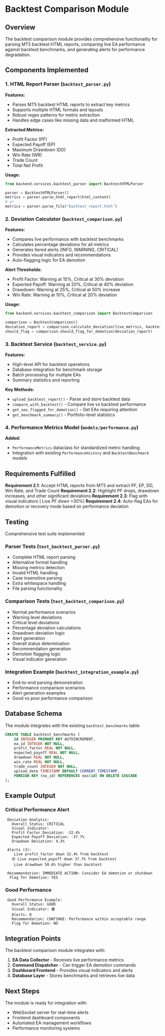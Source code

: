 # Backtest Comparison Module

## Overview

The backtest comparison module provides comprehensive functionality for parsing MT5 backtest HTML reports, comparing live EA performance against backtest benchmarks, and generating alerts for performance degradation.

## Components Implemented

### 1. HTML Report Parser (`backtest_parser.py`)

**Features:**
- Parses MT5 backtest HTML reports to extract key metrics
- Supports multiple HTML formats and layouts
- Robust regex patterns for metric extraction
- Handles edge cases like missing data and malformed HTML

**Extracted Metrics:**
- Profit Factor (PF)
- Expected Payoff (EP)
- Maximum Drawdown (DD)
- Win Rate (WR)
- Trade Count
- Total Net Profit

**Usage:**
```python
from backend.services.backtest_parser import BacktestHTMLParser

parser = BacktestHTMLParser()
metrics = parser.parse_html_report(html_content)
# or
metrics = parser.parse_file("backtest_report.html")
```

### 2. Deviation Calculator (`backtest_comparison.py`)

**Features:**
- Compares live performance with backtest benchmarks
- Calculates percentage deviations for all metrics
- Generates tiered alerts (INFO, WARNING, CRITICAL)
- Provides visual indicators and recommendations
- Auto-flagging logic for EA demotion

**Alert Thresholds:**
- Profit Factor: Warning at 15%, Critical at 30% deviation
- Expected Payoff: Warning at 20%, Critical at 40% deviation
- Drawdown: Warning at 25%, Critical at 50% increase
- Win Rate: Warning at 10%, Critical at 20% deviation

**Usage:**
```python
from backend.services.backtest_comparison import BacktestComparison

comparison = BacktestComparison()
deviation_report = comparison.calculate_deviation(live_metrics, backtest_metrics)
should_flag = comparison.should_flag_for_demotion(deviation_report)
```

### 3. Backtest Service (`backtest_service.py`)

**Features:**
- High-level API for backtest operations
- Database integration for benchmark storage
- Batch processing for multiple EAs
- Summary statistics and reporting

**Key Methods:**
- `upload_backtest_report()` - Parse and store backtest data
- `compare_with_backtest()` - Compare live vs backtest performance
- `get_eas_flagged_for_demotion()` - Get EAs requiring attention
- `get_benchmark_summary()` - Portfolio-level statistics

### 4. Performance Metrics Model (`models/performance.py`)

**Added:**
- `PerformanceMetrics` dataclass for standardized metric handling
- Integration with existing `PerformanceHistory` and `BacktestBenchmark` models

## Requirements Fulfilled

 **Requirement 2.1**: Accept HTML reports from MT5 and extract PF, EP, DD, Win Rate, and Trade Count
 **Requirement 2.2**: Highlight PF drops, drawdown increases, and other significant deviations
 **Requirement 2.3**: Flag with visual indicators ( Live PF down >30%)
 **Requirement 2.4**: Auto-flag EAs for demotion or recovery mode based on performance deviation

## Testing

Comprehensive test suite implemented:

### Parser Tests (`test_backtest_parser.py`)
-  Complete HTML report parsing
-  Alternative format handling
-  Missing metrics detection
-  Invalid HTML handling
-  Case insensitive parsing
-  Extra whitespace handling
-  File parsing functionality

### Comparison Tests (`test_backtest_comparison.py`)
-  Normal performance scenarios
-  Warning level deviations
-  Critical level deviations
-  Percentage deviation calculations
-  Drawdown deviation logic
-  Alert generation
-  Overall status determination
-  Recommendation generation
-  Demotion flagging logic
-  Visual indicator generation

### Integration Example (`backtest_integration_example.py`)
-  End-to-end parsing demonstration
-  Performance comparison scenarios
-  Alert generation examples
-  Good vs poor performance comparison

## Database Schema

The module integrates with the existing `backtest_benchmarks` table:

```sql
CREATE TABLE backtest_benchmarks (
    id INTEGER PRIMARY KEY AUTOINCREMENT,
    ea_id INTEGER NOT NULL,
    profit_factor REAL NOT NULL,
    expected_payoff REAL NOT NULL,
    drawdown REAL NOT NULL,
    win_rate REAL NOT NULL,
    trade_count INTEGER NOT NULL,
    upload_date TIMESTAMP DEFAULT CURRENT_TIMESTAMP,
    FOREIGN KEY (ea_id) REFERENCES eas(id) ON DELETE CASCADE
);
```

## Example Output

### Critical Performance Alert
```
 Deviation Analysis:
   Overall Status: CRITICAL
   Visual Indicator: 
   Profit Factor Deviation: -32.4%
   Expected Payoff Deviation: -37.7%
   Drawdown Deviation: 4.3%

 Alerts (3):
    Live profit_factor down 32.4% from backtest
   🟡 Live expected_payoff down 37.7% from backtest
    Live drawdown 50.6% higher than backtest

 Recommendation: IMMEDIATE ACTION: Consider EA demotion or shutdown
️  Flag for Demotion: YES
```

### Good Performance
```
 Good Performance Example:
   Overall Status: GOOD
   Visual Indicator: 🟢
   Alerts: 0
   Recommendation: CONTINUE: Performance within acceptable range
   Flag for Demotion: NO
```

## Integration Points

The backtest comparison module integrates with:

1. **EA Data Collector** - Receives live performance metrics
2. **Command Dispatcher** - Can trigger EA demotion commands
3. **Dashboard Frontend** - Provides visual indicators and alerts
4. **Database Layer** - Stores benchmarks and retrieves live data

## Next Steps

The module is ready for integration with:
- WebSocket server for real-time alerts
- Frontend dashboard components
- Automated EA management workflows
- Performance monitoring systems